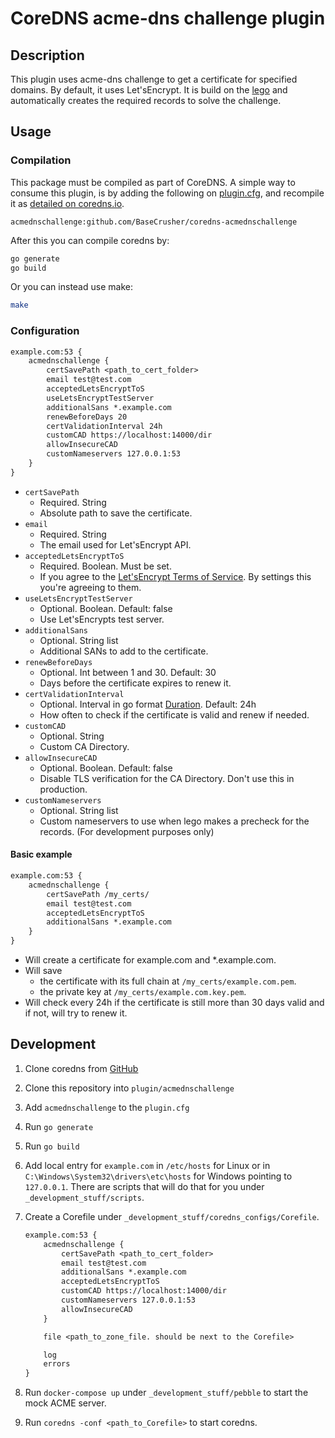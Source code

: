 # CoreDNS acme-dns challenge plugin
## Description
This plugin uses acme-dns challenge to get a certificate for specified domains. By default, it uses Let'sEncrypt.
It is build on the [lego](https://github.com/go-acme/lego) and automatically creates the required records to solve the challenge.

## Usage
### Compilation
This package must be compiled as part of CoreDNS.
A simple way to consume this plugin, is by adding the following on [plugin.cfg](https://github.com/coredns/coredns/blob/master/plugin.cfg), and recompile it as [detailed on coredns.io](https://coredns.io/2017/07/25/compile-time-enabling-or-disabling-plugins/#build-with-compile-time-configuration-file).

```
acmednschallenge:github.com/BaseCrusher/coredns-acmednschallenge
```

After this you can compile coredns by:

``` sh
go generate
go build
```

Or you can instead use make:

``` sh
make
```

### Configuration
``` txt
example.com:53 {
    acmednschallenge {
        certSavePath <path_to_cert_folder>
        email test@test.com
        acceptedLetsEncryptToS
        useLetsEncryptTestServer
        additionalSans *.example.com
        renewBeforeDays 20
        certValidationInterval 24h
        customCAD https://localhost:14000/dir
        allowInsecureCAD
        customNameservers 127.0.0.1:53
    }
}
```
- `certSavePath`
  - Required. String
  - Absolute path to save the certificate.
- `email`
    - Required. String
    - The email used for Let'sEncrypt API.
- `acceptedLetsEncryptToS`
    - Required. Boolean. Must be set.
    - If you agree to the [Let'sEncrypt Terms of Service](https://letsencrypt.org/privacy/). By settings this you're agreeing to them.
- `useLetsEncryptTestServer`
    - Optional. Boolean. Default: false
    - Use Let'sEncrypts test server.
- `additionalSans` 
  - Optional. String list
  - Additional SANs to add to the certificate.
- `renewBeforeDays` 
  - Optional. Int between 1 and 30. Default: 30
  - Days before the certificate expires to renew it.
- `certValidationInterval`
    - Optional. Interval in go format [Duration](https://pkg.go.dev/time#ParseDuration). Default: 24h
    - How often to check if the certificate is valid and renew if needed.
- `customCAD` 
  - Optional. String
  - Custom CA Directory.
- `allowInsecureCAD` 
  - Optional. Boolean. Default: false
  - Disable TLS verification for the CA Directory. Don't use this in production.
- `customNameservers` 
  - Optional. String list
  - Custom nameservers to use when lego makes a precheck for the records. (For development purposes only)

#### Basic example
``` txt
example.com:53 {
    acmednschallenge {
        certSavePath /my_certs/
        email test@test.com
        acceptedLetsEncryptToS
        additionalSans *.example.com
    }
}
```
- Will create a certificate for example.com and *.example.com.
- Will save 
  - the certificate with its full chain at `/my_certs/example.com.pem`.
  - the private key at `/my_certs/example.com.key.pem`.
- Will check every 24h if the certificate is still more than 30 days valid and if not, will try to renew it.


## Development
1. Clone coredns from [GitHub](https://github.com/coredns/coredns)
2. Clone this repository into `plugin/acmednschallenge`
3. Add `acmednschallenge` to the `plugin.cfg`
4. Run `go generate`
5. Run `go build`
6. Add local entry for `example.com` in `/etc/hosts` for Linux or in `C:\Windows\System32\drivers\etc\hosts` for Windows pointing to `127.0.0.1`. There are scripts that will do that for you under `_development_stuff/scripts`.
7. Create a Corefile under `_development_stuff/coredns_configs/Corefile`.

    ```txt
    example.com:53 {
        acmednschallenge {
            certSavePath <path_to_cert_folder>
            email test@test.com
            additionalSans *.example.com
            acceptedLetsEncryptToS
            customCAD https://localhost:14000/dir
            customNameservers 127.0.0.1:53
            allowInsecureCAD
        }
    
        file <path_to_zone_file. should be next to the Corefile>
    
        log
        errors
    }
    ```
8. Run `docker-compose up` under `_development_stuff/pebble` to start the mock ACME server.
9. Run `coredns -conf <path_to_Corefile>` to start coredns.